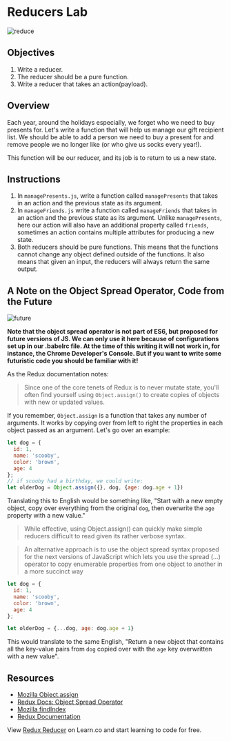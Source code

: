 # Reducers Lab

![reduce](https://media.giphy.com/media/3o7TKwxYkeW0ZvTqsU/giphy.gif)
## Objectives
1. Write a reducer.
2. The reducer should be a pure function.
3. Write a reducer that takes an action(payload).

## Overview

Each year, around the holidays especially, we forget who we need to buy presents for. Let's write a function that will help us manage our gift recipient list. We should be able to add a person we need to buy a present for and remove people we no longer like (or who give us socks every year!).

This function will be our reducer, and its job is to return to us a new state.

## Instructions

1. In `managePresents.js`, write a function called `managePresents` that takes in an action and the previous state as its argument.
2. In `manageFriends.js` write a function called `manageFriends` that takes in an action and the previous state as its argument.  Unlike `managePresents`, here our action will also have an additional property called `friends`, sometimes an action contains multiple attributes for producing a new state.
3. Both reducers should be pure functions.  This means that the functions cannot change any object defined outside of the functions.  It also means that given an input, the reducers will always return the same output.

## A Note on the Object Spread Operator, Code from the Future
![future](https://media.giphy.com/media/l0CRCmMBYQbL7dCmI/giphy.gif)

**Note that the object spread operator is not part of ES6, but proposed for future versions of JS.  We can only use it here because of configurations set up in our .babelrc file.  At the time of this writing it will not work in, for instance, the Chrome Developer's Console. But if you want to write some futuristic code you should be familiar with it!**

As the Redux documentation notes:
>Since one of the core tenets of Redux is to never mutate state, you'll often find yourself using `Object.assign()` to create copies of objects with new or updated values.

If you remember, `Object.assign` is a function that takes any number of arguments. It works by copying over from left to right the properties in each object passed as an argument.  Let's go over an example:

```javascript
let dog = {
  id: 1,
  name: 'scooby',
  color: 'brown',
  age: 4
};
// if scooby had a birthday, we could write:
let olderDog = Object.assign({}, dog, {age: dog.age + 1})
```
Translating this to English would be something like, "Start with a new empty object, copy over everything from the original `dog`, then overwrite the `age` property with a new value."

>While effective, using Object.assign() can quickly make simple reducers difficult to read given its rather verbose syntax.

>An alternative approach is to use the object spread syntax proposed for the next versions of JavaScript which lets you use the spread (...) operator to copy enumerable properties from one object to another in a more succinct way

```javascript
let dog = {
  id: 1,
  name: 'scooby',
  color: 'brown',
  age: 4
};

let olderDog = {...dog, age: dog.age + 1}
```
This would translate to the same English, "Return a new object that contains all the key-value pairs from `dog` copied over with the `age` key overwritten with a new value".

## Resources
- [Mozilla Object.assign](https://developer.mozilla.org/en-US/docs/Web/JavaScript/Reference/Global_Objects/Object/assign)
- [Redux Docs: Object Spread Operator](http://redux.js.org/docs/recipes/UsingObjectSpreadOperator.html)
- [Mozilla findIndex](https://developer.mozilla.org/en-US/docs/Web/JavaScript/Reference/Global_Objects/Array/findIndex)
- [Redux Documentation](http://redux.js.org/docs/basics/Reducers.html)
<p class='util--hide'>View <a href='https://learn.co/lessons/redux-reducer'>Redux Reducer</a> on Learn.co and start learning to code for free.</p>
